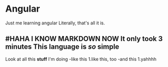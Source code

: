 # Angular
Just me learning angular
Literally, that's all it is.

#HAHA I KNOW MARKDOWN NOW
It only took 3 minutes
This language is *so* simple
 ---
Look at all this **stuff** I'm doing
-like this
	1.like this, too
-and this
	1.yahhhh
